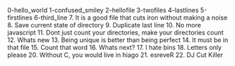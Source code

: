 0-hello_world
1-confused_smiley
2-hellofile
3-twofiles
4-lastlines
5-firstlines
6-third_line
7. It is a good file that cuts iron without making a noise
8. Save current state of directory
9. Duplicate last line
10. No more javascript
11. Dont just count your directories, make your directories count
12. Whats new
13. Being unique is better than being perfect
14. It must be in that file
15. Count that word
16. Whats next?
17. I hate bins
18. Letters only please
20. Without C, you would live in hiago
21. esreveR
22. DJ Cut Killer
